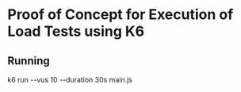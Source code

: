 # Proof of Concept for Execution of Load Tests using K6

## Running

  k6 run --vus 10 --duration 30s main.js
